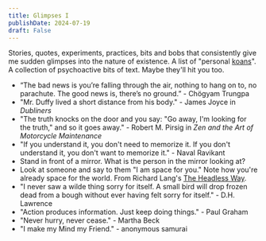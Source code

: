 ```yaml
---
title: Glimpses I
publishDate: 2024-07-19
draft: False
---
```


Stories, quotes, experiments, practices, bits and bobs that consistently give me sudden glimpses into the nature of existence. 
A list of "personal [koans](https://en.wikipedia.org/wiki/Koan)".
A collection of psychoactive bits of text. 
Maybe they'll hit you too. 

- “The bad news is you’re falling through the air, nothing to hang on to, no parachute. The good news is, there’s no ground.” - Chögyam Trungpa
- "Mr. Duffy lived a short distance from his body." - James Joyce in *Dubliners*
- "The truth knocks on the door and you say: "Go away, I'm looking for the truth," and so it goes away." - Robert M. Pirsig in *Zen and the Art of Motorcycle Maintenance*
- "If you understand it, you don't need to memorize it. If you don't understand it, you don't want to memorize it." - Naval Ravikant
- Stand in front of a mirror. What is the person in the mirror looking at?
- Look at someone and say to them "I am space for you." Note how you're already space for the world. From Richard Lang's [The Headless Way](https://www.youtube.com/watch?v=DyYAlAYpS4g).
- "I never saw a wilde thing sorry for itself. A small bird will drop frozen dead from a bough without ever having felt sorry for itself." - D.H. Lawrence
- "Action produces information. Just keep doing things." - Paul Graham
- "Never hurry, never cease." - Martha Beck
- "I make my Mind my Friend." - anonymous samurai